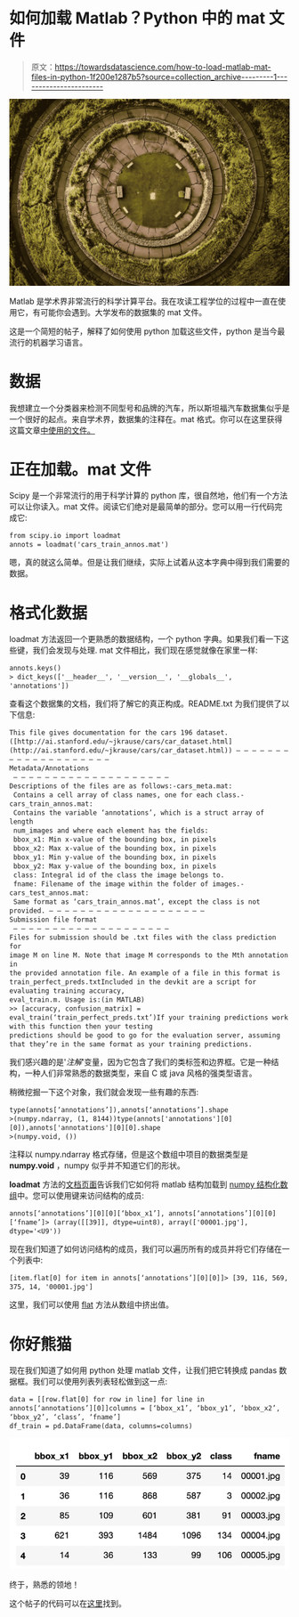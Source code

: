 # 如何加载 Matlab？Python 中的 mat 文件

> 原文：<https://towardsdatascience.com/how-to-load-matlab-mat-files-in-python-1f200e1287b5?source=collection_archive---------1----------------------->

![](img/5f6e8b8a2c86b8424e7682ab8f19b089.png)

Matlab 是学术界非常流行的科学计算平台。我在攻读工程学位的过程中一直在使用它，有可能你会遇到。大学发布的数据集的 mat 文件。

这是一个简短的帖子，解释了如何使用 python 加载这些文件，python 是当今最流行的机器学习语言。

# 数据

我想建立一个分类器来检测不同型号和品牌的汽车，所以斯坦福汽车数据集似乎是一个很好的起点。来自学术界，数据集的注释在。mat 格式。你可以在这里获得这篇文章[中使用的文件。](https://ai.stanford.edu/~jkrause/cars/car_devkit.tgz)

# 正在加载。mat 文件

Scipy 是一个非常流行的用于科学计算的 python 库，很自然地，他们有一个方法可以让你读入。mat 文件。阅读它们绝对是最简单的部分。您可以用一行代码完成它:

```
from scipy.io import loadmat
annots = loadmat('cars_train_annos.mat')
```

嗯，真的就这么简单。但是让我们继续，实际上试着从这本字典中得到我们需要的数据。

# 格式化数据

loadmat 方法返回一个更熟悉的数据结构，一个 python 字典。如果我们看一下这些键，我们会发现与处理. mat 文件相比，我们现在感觉就像在家里一样:

```
annots.keys()
> dict_keys(['__header__', '__version__', '__globals__', 'annotations'])
```

查看这个数据集的文档，我们将了解它的真正构成。README.txt 为我们提供了以下信息:

```
This file gives documentation for the cars 196 dataset.
([http://ai.stanford.edu/~jkrause/cars/car_dataset.html](http://ai.stanford.edu/~jkrause/cars/car_dataset.html)) — — — — — — — — — — — — — — — — — — — — 
Metadata/Annotations
 — — — — — — — — — — — — — — — — — — — — 
Descriptions of the files are as follows:-cars_meta.mat:
 Contains a cell array of class names, one for each class.-cars_train_annos.mat:
 Contains the variable ‘annotations’, which is a struct array of length
 num_images and where each element has the fields:
 bbox_x1: Min x-value of the bounding box, in pixels
 bbox_x2: Max x-value of the bounding box, in pixels
 bbox_y1: Min y-value of the bounding box, in pixels
 bbox_y2: Max y-value of the bounding box, in pixels
 class: Integral id of the class the image belongs to.
 fname: Filename of the image within the folder of images.-cars_test_annos.mat:
 Same format as ‘cars_train_annos.mat’, except the class is not provided. — — — — — — — — — — — — — — — — — — — — 
Submission file format
 — — — — — — — — — — — — — — — — — — — — 
Files for submission should be .txt files with the class prediction for
image M on line M. Note that image M corresponds to the Mth annotation in
the provided annotation file. An example of a file in this format is
train_perfect_preds.txtIncluded in the devkit are a script for evaluating training accuracy,
eval_train.m. Usage is:(in MATLAB)
>> [accuracy, confusion_matrix] = eval_train(‘train_perfect_preds.txt’)If your training predictions work with this function then your testing
predictions should be good to go for the evaluation server, assuming
that they’re in the same format as your training predictions.
```

我们感兴趣的是'*注解*'变量，因为它包含了我们的类标签和边界框。它是一种结构，一种人们非常熟悉的数据类型，来自 C 或 java 风格的强类型语言。

稍微挖掘一下这个对象，我们就会发现一些有趣的东西:

```
type(annots[‘annotations’]),annots[‘annotations’].shape
>(numpy.ndarray, (1, 8144))type(annots['annotations'][0][0]),annots['annotations'][0][0].shape
>(numpy.void, ())
```

注释以 numpy.ndarray 格式存储，但是这个数组中项目的数据类型是 **numpy.void** ，numpy 似乎并不知道它们的形状。

**loadmat** 方法的[文档页面](https://docs.scipy.org/doc/scipy/reference/generated/scipy.io.loadmat.html)告诉我们它如何将 matlab 结构加载到 [numpy 结构化数组](https://docs.scipy.org/doc/numpy-1.14.0/user/basics.rec.html)中。您可以使用键来访问结构的成员:

```
annots[‘annotations’][0][0][‘bbox_x1’], annots[‘annotations’][0][0][‘fname’]> (array([[39]], dtype=uint8), array(['00001.jpg'], dtype='<U9'))
```

现在我们知道了如何访问结构的成员，我们可以遍历所有的成员并将它们存储在一个列表中:

```
[item.flat[0] for item in annots[‘annotations’][0][0]]> [39, 116, 569, 375, 14, '00001.jpg']
```

这里，我们可以使用 [flat](https://docs.scipy.org/doc/numpy/reference/generated/numpy.ndarray.flat.html) 方法从数组中挤出值。

# 你好熊猫

现在我们知道了如何用 python 处理 matlab 文件，让我们把它转换成 pandas 数据框。我们可以使用列表列表轻松做到这一点:

```
data = [[row.flat[0] for row in line] for line in annots[‘annotations’][0]]columns = [‘bbox_x1’, ‘bbox_y1’, ‘bbox_x2’, ‘bbox_y2’, ‘class’, ‘fname’]
df_train = pd.DataFrame(data, columns=columns)
```

![](img/247a528a29d213e13377ddbba86d3e87.png)

终于，熟悉的领地！

这个帖子的代码可以在[这里](https://colab.research.google.com/github/ashiquem/vault/blob/master/python/Matlab%20Data%20Demo.ipynb)找到。